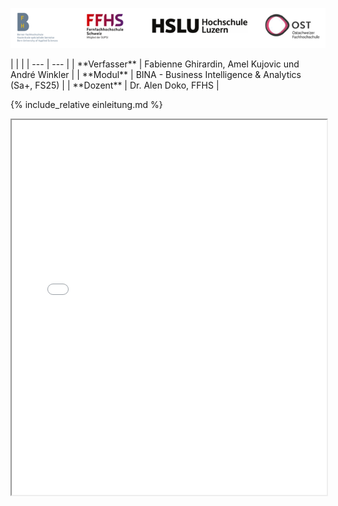 
![FH Logos](images/FH_Logos.png)


<div class="table-name-value">
    | | |
    | --- | --- |
    | **Verfasser** | Fabienne Ghirardin, Amel Kujovic und André Winkler |
    | **Modul** | BINA - Business Intelligence & Analytics (Sa+, FS25) |
    | **Dozent** | Dr. Alen Doko, FFHS |
</div>

{% include_relative einleitung.md %}


<iframe src="sunhours_per_month.html" width="100%" height="600"></iframe>
